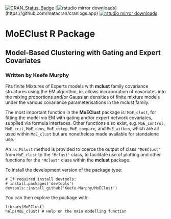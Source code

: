 [![CRAN_Status_Badge](http://www.r-pkg.org/badges/version/MoEClust)](https://cran.r-project.org/package=MoEClust)
[![rstudio mirror downloads](http://cranlogs.r-pkg.org/badges/MoEClust?)](https://github.com/metacran/cranlogs.app)
[![rstudio mirror downloads](http://cranlogs.r-pkg.org/badges/grand-total/MoEClust?color=82b4e8)](https://github.com/metacran/cranlogs.app)

# MoEClust R Package
## Model-Based Clustering with Gating and Expert Covariates
### Written by Keefe Murphy

Fits finite Mixtures of Experts models with __mclust__ family covariance structures using the EM algorithm, ie. allows incorporation of covariates into the mixing proportions and/or Gaussian densities of finite mixture models under the various covariance parameterisations in the mclust family.

The most important function in the __MoEClust__ package is: `MoE_clust`, for fitting the model via EM with gating and/or expert network covariates, supplied via formula interfaces. Other functions also exist, e.g. `MoE_control`, `MoE_crit`, `MoE_dens`, `MoE_estep`, `MoE_compare`, and `MoE_aitken`, which are all used within `MoE_clust` but are nonetheless made available for standalone use. 

An `as.Mclust` method is provided to coerce the output of class `"MoEClust"` from `MoE_clust` to the `"Mclust"` class, to facilitate use of plotting and other functions for the `"Mclust"` class within the __mclust__ package.

To install the development version of the package type:

```
# If required install devtools:  
# install.packages('devtools')  
devtools::install_github('Keefe-Murphy/MoEClust')
```

You can then explore the package with:

```
library(MoEClust)  
help(MoE_clust) # Help on the main modelling function
```
